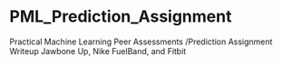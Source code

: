 # PML_Prediction_Assignment
Practical Machine Learning Peer Assessments /Prediction Assignment Writeup  Jawbone Up, Nike FuelBand, and Fitbit 
